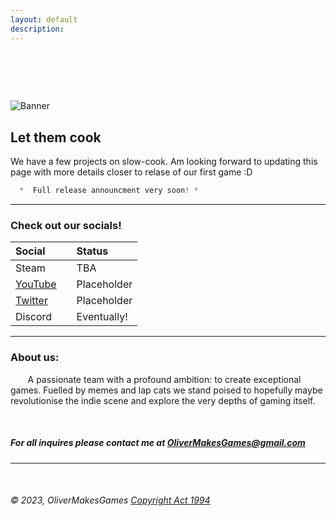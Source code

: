 ```yaml
---
layout: default
description:   
---
```


#  

![Banner](/assets/img/BG.png)

## Let them cook

  We have a few projects on slow-cook. Am looking forward to updating this page with more details closer to relase of our first game :D

```js
  *  Full release announcment very soon! *
```

* * * 
  
  
### Check out our socials!

| Social       |            | Status|
|:-------------|:-----------------:|:------|
| Steam                                                               |    | TBA                             |
| [YouTube](https://www.youtube.com/channel/UC0XdaCA-zPShdqIptghatgg) |    | Placeholder                           |
| [Twitter](https://www.twitter.com/OliverMakesGame)                  |    | Placeholder                           |
| Discord                                                             |    | Eventually!                     |

* * *

### About us:

       A passionate team with a profound ambition: to create exceptional games. Fuelled by memes and lap cats we stand poised to hopefully maybe revolutionise the indie scene and explore the very depths of gaming itself.

<br />

##### For all inquires please contact me at OliverMakesGames@gmail.com

* * * 

<br />

###### © 2023, OliverMakesGames     [Copyright Act 1994](https://www.iponz.govt.nz/assets/pdf/Copyright/prosecution-policy-guidelines-for-copyright-and-trade-marks.pdf)
